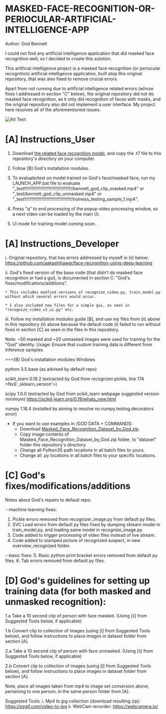 # MASKED-FACE-RECOGNITION-OR-PERIOCULAR-ARTIFICIAL-INTELLIGENCE-APP

Author: God Bennett

I could not find any artificial intelligence application that did masked face recognition well, so I decided to create this solution.

This artificial intelligence project is a masked face recognition (or periocular recognition) artificial intelligence application, built atop this original repository, that was also fixed to remove crucial errors. 

Apart from not running due to artificial intelligence related errors (whose fixes I addressed in section "C" below), the original repository did not do masked face recognition, as it only did recognition of faces with masks, and the original repository also did not implement a user interface. My project here resolves all of the aforementioned issues.


![Alt Text](https://github.com/JordanMicahBennett/MASKED-FACE-RECOGNITION-OR-PERIOCULAR-ARTIFICIAL-INTELLIGENCE-APP/blob/main/God's%20Masked%20Face%20Recognition%20Project%20Preview.gif?raw=true)


# [A] Instructions_User

1. Download [the related face recognition model](https://drive.google.com/file/d/18EwXB4CQi6zvjndc5GU2JIEaZYERb7io/view?usp=sharing), and copy the .t7 file to this repository's directory on your computer.

2. Follow [B] God's installation modules.

3. To evaluate/test on model trained on God's face/masked face, run my LAUNCH_APP.bat file to evaluate "_test!!!!!!!!!!!!!!!!!!!!!!!!!!!!!!!!!!!!!!/bennett_god_clip_masked.mp4" or "_test/bennett_god_clip_unmasked.mp4" or "_test!!!!!!!!!!!!!!!!!!!!!!!!!!!!!!!!!!!!!!/holness_testing_sample_1.mp4". 

4. Press "q" to end processing of the popup video processing window, so a next video can be loaded by the main Ui.

5. Ui mode for training model coming soon.




# [A] Instructions_Developer

i. Original repository, that has errors addressed by myself in (ii) below: 
https://github.com/aakashjhawar/face-recognition-using-deep-learning

ii. God's fixed version of the base code (that didn't do masked face recognition or had a gui), is documented in section C:  "God's fixes/modifications/additions".

    * This includes modfied versions of recognize_video.py, train_model.py without which several errors would occur.
    
	* I also included new files for a simple gui, as seen in "recognize_video_v3_ui.py" etc.

iii. Follow my installation modules guide [B], and use my files from (ii) above in this repository (ii) above because the default code (i) failed to run without fixes in section [C] as seen in the files in this repository.

Note: ~50 masked and ~20 unmasked images were used for training for the "God" identity.
Usage: Ensure that custom training data is different from inference samples.


===[B] God's installation modules
Windows 

python 3.5 base (as advised by default repo)

scikit_learn 0.19.2 (extracted by God from recognizer.pickle, line 174 <NsS'_sklearn_version'>)

scipy 1.0.0 (extracted by God from scikit_learn webpage suggested version minimum) https://scikit-learn.org/0.19/whats_new.html

numpy 1.16.4 (installed by aiming to resolve no numpy.testing.decorators error)

* If you want to use examples in /GOD DATA + COMMANDS:
	* Download [Masked_Face_Recognition_Dataset_by_God.zip](https://drive.google.com/file/d/1BV-eArBzxDJqAO1YDzgu-1ZPrxkqgZJb/view?usp=sharing).
    * Copy image contents of Masked_Face_Recognition_Dataset_by_God.zip folder, to "dataset" folder this repository's directory.
    * Change all Python35 path locations in all batch files to yours.
    * Change all .py locations in all batch files to your specific locations.




# [C] God's fixes/modifications/additions
Notes about God's repairs to default repo:

--machine learning fixes:
1. Pickle errors removed from recognizer_image.py from default py files.
2. SVC Load errors from default py files fixed by dumping sklearn model in train_model.py, and loading same model in recognize_image.py
3. Code added to trigger processing of video files instead of live stream.
4. Code added to stamped picture of recognized suspect, in new overview_recognized folder.

--basic fixes:
5. Basic python print bracket errors removed from default py files.
6. Tab errors removed from default py files.



# [D] God's guidelines for setting up training data (for both masked and unmasked recognition):

1.a Take a 10 second clip of person with face masked. (Using [ii] from Suggested Tools below, if applicable)

1.b Convert clip to collection of images (using [i] from Suggested Tools below), and follow instructions to place images in dataset folder from section [A].

2.a Take a 10 second clip of person with face unmasked. (Using [ii] from Suggested Tools below, if applicable)

2.b Convert clip to collection of images (using [i] from Suggested Tools below), and follow instructions to place images in dataset folder from section [A].

Note, place all images taken from mp4 to image set conversion above, pertaining to one person, in the same person folder from [A].

Suggested Tools:
i. Mp4 to jpg collection (download resulting zip): https://ezgif.com/video-to-jpg
ii. WebCam recorder: https://webcamera.io/
